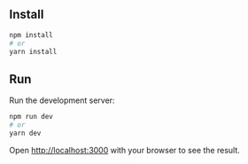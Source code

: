 ## Install

```bash
npm install
# or
yarn install
```

## Run

Run the development server:

```bash
npm run dev
# or
yarn dev
```

Open [http://localhost:3000](http://localhost:3000) with your browser to see the result.
